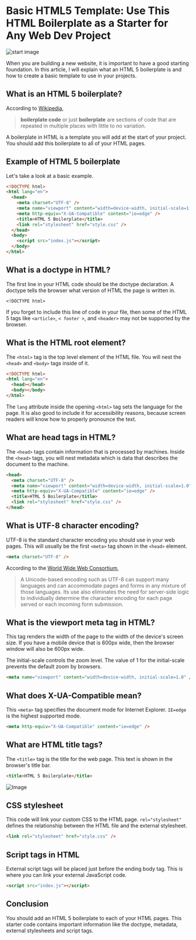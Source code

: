 # Basic HTML5 Template: Use This HTML Boilerplate as a Starter for Any Web Dev Project

![start image](https://www.freecodecamp.org/news/content/images/size/w600/2021/07/jackson-so-_t-l5FFH8VA-unsplash.jpg)

When you are building a new website, it is important to have a good starting foundation. In this article, I will explain what an HTML 5 boilerplate is and how to create a basic template to use in your projects.

## What is an HTML 5 boilerplate?

According to [Wikipedia](https://en.wikipedia.org/wiki/Boilerplate_code#HTML),

> **boilerplate code** or just **boilerplate** are sections of code that are repeated in multiple places with little to no variation.

A boilerplate in HTML is a template you will add at the start of your project. You should add this boilerplate to all of your HTML pages.

## Example of HTML 5 boilerplate

Let's take a look at a basic example.

```html
<!DOCTYPE html>
<html lang="en">
  <head>
    <meta charset="UTF-8" />
    <meta name="viewport" content="width=device-width, initial-scale=1.0" />
    <meta http-equiv="X-UA-Compatible" content="ie=edge" />
    <title>HTML 5 Boilerplate</title>
    <link rel="stylesheet" href="style.css" />
  </head>
  <body>
    <script src="index.js"></script>
  </body>
</html>
```

## What is a doctype in HTML?

The first line in your HTML code should be the doctype declaration. A doctype tells the browser what version of HTML the page is written in.

`<!DOCTYPE html>`

If you forget to include this line of code in your file, then some of the HTML 5 tags like `<article>`, `< footer >`, and `<header>` may not be supported by the browser.

## What is the HTML root element?

The `<html>` tag is the top level element of the HTML file. You will nest the `<head>` and `<body>` tags inside of it.

```html
<!DOCTYPE html>
<html lang="en">
  <head></head>
  <body></body>
</html>
```

The `lang` attribute inside the opening `<html>` tag sets the language for the page. It is also good to include it for accessibility reasons, because screen readers will know how to properly pronounce the text.

## What are head tags in HTML?

The `<head>` tags contain information that is processed by machines. Inside the `<head>` tags, you will nest metadata which is data that describes the document to the machine.

```html
<head>
  <meta charset="UTF-8" />
  <meta name="viewport" content="width=device-width, initial-scale=1.0" />
  <meta http-equiv="X-UA-Compatible" content="ie=edge" />
  <title>HTML 5 Boilerplate</title>
  <link rel="stylesheet" href="style.css" />
</head>
```

## What is UTF-8 character encoding?

UTF-8 is the standard character encoding you should use in your web pages. This will usually be the first `<meta>` tag shown in the `<head>` element.

```html
<meta charset="UTF-8" />
```

According to the [World Wide Web Consortium](https://www.w3.org/International/questions/qa-choosing-encodings),

> A Unicode-based encoding such as UTF-8 can support many languages and can accommodate pages and forms in any mixture of those languages. Its use also eliminates the need for server-side logic to individually determine the character encoding for each page served or each incoming form submission.

## What is the viewport meta tag in HTML?

This tag renders the width of the page to the width of the device's screen size. If you have a mobile device that is 600px wide, then the browser window will also be 600px wide.

The initial-scale controls the zoom level. The value of 1 for the initial-scale prevents the default zoom by browsers.

```html
<meta name="viewport" content="width=device-width, initial-scale=1.0" />
```

## What does X-UA-Compatible mean?

This `<meta>` tag specifies the document mode for Internet Explorer. `IE=edge` is the highest supported mode.

```html
<meta http-equiv="X-UA-Compatible" content="ie=edge" />
```

## What are HTML title tags?

The `<title>` tag is the title for the web page. This text is shown in the browser's title bar.

```html
<title>HTML 5 Boilerplate</title>
```

![Image](https://www.freecodecamp.org/news/content/images/2021/07/Screen-Shot-2021-07-30-at-4.15.25-AM.png)

## CSS stylesheet

This code will link your custom CSS to the HTML page. `rel="stylesheet"` defines the relationship between the HTML file and the external stylesheet.

```html
<link rel="stylesheet" href="style.css" />
```

## Script tags in HTML

External script tags will be placed just before the ending body tag. This is where you can link your external JavaScript code.

```html
<script src="index.js"></script>
```

## Conclusion

You should add an HTML 5 boilerplate to each of your HTML pages. This starter code contains important information like the doctype, metadata, external stylesheets and script tags.

